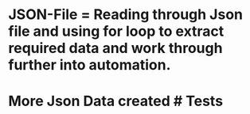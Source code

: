 # JSON-File = Reading through Json file and using for loop to extract required data and work through further into automation.
# More Json Data created # Tests

